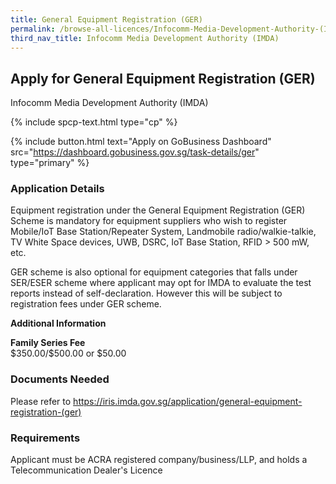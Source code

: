 ```yaml
---
title: General Equipment Registration (GER)
permalink: /browse-all-licences/Infocomm-Media-Development-Authority-(IMDA)/General-Equipment-Registration-(GER)
third_nav_title: Infocomm Media Development Authority (IMDA)
---
```


## Apply for General Equipment Registration (GER)

Infocomm Media Development Authority (IMDA)

{% include spcp-text.html type="cp" %}

{% include button.html text="Apply on GoBusiness Dashboard" src="https://dashboard.gobusiness.gov.sg/task-details/ger" type="primary" %}

<H3>Application Details</H3>

<p>Equipment registration under the General Equipment Registration (GER) Scheme is mandatory for equipment suppliers who wish to register Mobile/IoT Base Station/Repeater System, Landmobile radio/walkie-talkie, TV White Space devices, UWB, DSRC, IoT Base Station, RFID > 500 mW, etc.</p>
<p>GER scheme is also optional for equipment categories that falls under SER/ESER scheme where applicant may opt for IMDA to evaluate the test reports instead of self-declaration. However this will be subject to registration fees under GER scheme.</p>

<strong>Additional Information</strong>

<p><strong>Family Series Fee</strong><br />$350.00/$500.00 or $50.00</p>

<H3>Documents Needed</H3>

Please refer to <a href="https://iris.imda.gov.sg/application/general-equipment-registration-(ger)">https://iris.imda.gov.sg/application/general-equipment-registration-(ger)</a>

<H3>Requirements</H3>

Applicant must be ACRA registered company/business/LLP, and holds a Telecommunication Dealer's Licence

